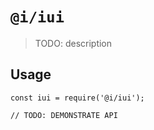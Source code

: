 # `@i/iui`

> TODO: description

## Usage

```
const iui = require('@i/iui');

// TODO: DEMONSTRATE API
```
